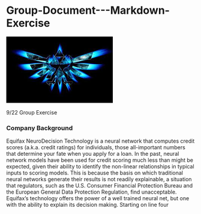 # Group-Document---Markdown-Exercise
![alt text](image1.jpg)

9/22 Group Exercise

### Company Background

Equifax NeuroDecision Technology is a neural network that computes credit scores (a.k.a. credit ratings)
for individuals, those all-important numbers that determine your fate when you apply for a loan. In the
past, neural network models have been used for credit scoring much less than might be expected, given
their ability to identify the non-linear relationships in typical inputs to scoring models. This is because the
basis on which traditional neural networks generate their results is not readily explainable, a situation that
regulators, such as the U.S. Consumer Financial Protection Bureau and the European General Data
Protection Regulation, find unacceptable. Equifax’s technology offers the power of a well trained neural
net, but one with the ability to explain its decision making.
Starting on line four

